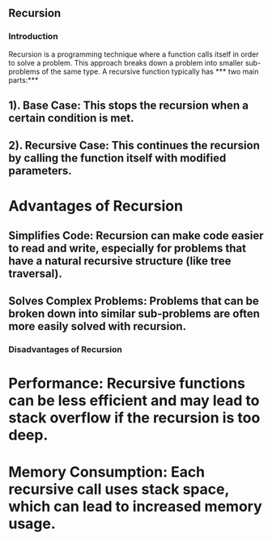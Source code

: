 ## Recursion
### Introduction
Recursion is a programming technique where a function calls itself in order to solve a problem. This approach breaks down a problem into smaller sub-problems of the same type. A recursive function typically has *** two main parts:***

## 1). Base Case: This stops the recursion when a certain condition is met.
## 2). Recursive Case: This continues the recursion by calling the function itself with modified parameters.

# Advantages of Recursion
## Simplifies Code: Recursion can make code easier to read and write, especially for problems that have a natural recursive structure (like tree traversal).
## Solves Complex Problems: Problems that can be broken down into similar sub-problems are often more easily solved with recursion.

### Disadvantages of Recursion
# Performance: Recursive functions can be less efficient and may lead to stack overflow if the recursion is too deep.
# Memory Consumption: Each recursive call uses stack space, which can lead to increased memory usage.
